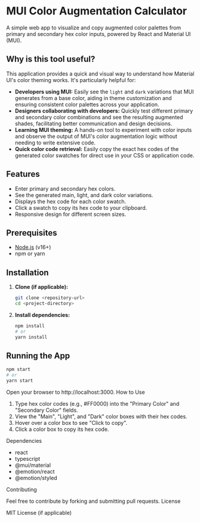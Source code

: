 # MUI Color Augmentation Calculator

A simple web app to visualize and copy augmented color palettes from primary and secondary hex color inputs, powered by React and Material UI (MUI).

## Why is this tool useful?

This application provides a quick and visual way to understand how Material UI's color theming works. It's particularly helpful for:

* **Developers using MUI:** Easily see the `light` and `dark` variations that MUI generates from a base color, aiding in theme customization and ensuring consistent color palettes across your application.
* **Designers collaborating with developers:** Quickly test different primary and secondary color combinations and see the resulting augmented shades, facilitating better communication and design decisions.
* **Learning MUI theming:** A hands-on tool to experiment with color inputs and observe the output of MUI's color augmentation logic without needing to write extensive code.
* **Quick color code retrieval:** Easily copy the exact hex codes of the generated color swatches for direct use in your CSS or application code.

## Features

* Enter primary and secondary hex colors.
* See the generated main, light, and dark color variations.
* Displays the hex code for each color swatch.
* Click a swatch to copy its hex code to your clipboard.
* Responsive design for different screen sizes.

## Prerequisites

* [Node.js](https://nodejs.org/) (v16+)
* npm or yarn

## Installation

1.  **Clone (if applicable):**
    ```bash
    git clone <repository-url>
    cd <project-directory>
    ```
2.  **Install dependencies:**
    ```bash
    npm install
    # or
    yarn install
    ```

## Running the App

```bash
npm start
# or
yarn start
 ```
Open your browser to http://localhost:3000.
How to Use

1. Type hex color codes (e.g., #FF0000) into the "Primary Color" and "Secondary Color" fields.
2. View the "Main", "Light", and "Dark" color boxes with their hex codes.
3. Hover over a color box to see "Click to copy".
4. Click a color box to copy its hex code.

Dependencies

* react
* typescript
* @mui/material
* @emotion/react
* @emotion/styled

Contributing

Feel free to contribute by forking and submitting pull requests.
License

MIT License (if applicable)